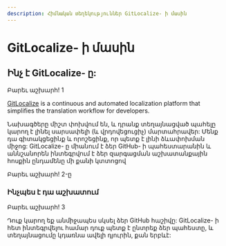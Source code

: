 ```yaml
---
description: Հիմնական տեղեկություններ GitLocalize- ի մասին
---
```


# GitLocalize- ի մասին

## Ինչ է GitLocalize- ը: <a id="what-is-gitlocalize"></a>

Բարեւ աշխարհ! 1

[GitLocalize](https://gitlocalize.com/) is a continuous and automated localization platform that simplifies the translation workflow for developers.

Նախագծերը միշտ փոխվում են, և դրանք տեղայնացված պահելը կարող է լինել սարսափելի (և վրդովեցուցիչ) մարտահրավեր: Մենք դա գիտակցեցինք և որոշեցինք, որ պետք է լինի ձևափոխման միջոց: GitLocalize- ը միանում է ձեր GitHub- ի պահեստարանին և աննշանորեն ինտեգրվում է ձեր զարգացման աշխատանքային հոսքին ընդամենը մի քանի կտտոցով

Բարեւ աշխարհ! 2-ը

### Ինչպես է դա աշխատում <a id="how-it-works"></a>

Բարեւ աշխարհ! 3

Դուք կարող եք անմիջապես սկսել ձեր GitHub հաշիվը: GitLocalize- ի հետ ինտեգրվելու համար դուք պետք է ընտրեք ձեր պահեստը, և տեղայնացումը կդառնա ավելի դյուրին, քան երբևէ:
